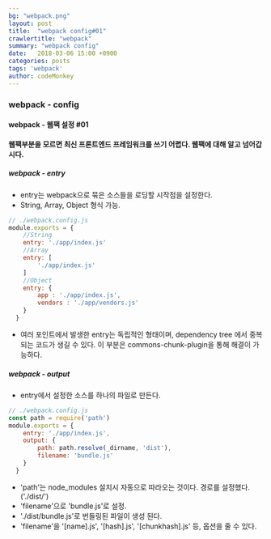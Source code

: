 ```yaml
---
bg: "webpack.png"
layout: post
title:  "webpack config#01"
crawlertitle: "webpack"
summary: "webpack config"
date:   2018-03-06 15:00 +0900
categories: posts
tags: 'webpack'
author: codeMonkey
---
```


### webpack - config ###

#### webpack - 웹팩 설정 #01 ####
**웹팩부분을 모르면 최신 프론트엔드 프레임워크를 쓰기 어렵다. 웹팩에 대해 알고 넘어갑시다.**

##### webpack - entry #####

- entry는 webpack으로 묶은 소스들을 로딩할 시작점을 설정한다.
- String, Array, Object 형식 가능.
``` javascript
// ./webpack.config.js
module.exports = {
	//String
  	entry: './app/index.js'
	//Array
  	entry: [
		'./app/index.js'
	]
	//Object
	entry: {
		app : './app/index.js',
		vendors : './app/vendors.js'
	}
  }
``` 
- 여러 포인트에서 발생한 entry는 독립적인 형태이며, dependency tree 에서 중복되는 코드가 생길 수 있다. 이 부분은 commons-chunk-plugin을 통해 해결이 가능하다.

##### webpack - output #####

- entry에서 설정한 소스를 하나의 파일로 만든다.
``` javascript
// ./webpack.config.js
const path = require('path')
module.exports = {
  	entry: './app/index.js',
	output: {
		path: path.resolve(_dirname, 'dist'),
		filename: 'bundle.js'
	}
  }
```
- 'path'는 node_modules 설치시 자동으로 따라오는 것이다. 경로를 설정했다.('./dist/')
- 'filename'으로 'bundle.js'로 설정.
- './dist/bundle.js'로 번들링된 파일이 생성 된다.
- 'filename'을 '[name].js', '[hash].js', '[chunkhash].js' 등, 옵션을 줄 수 있다.

